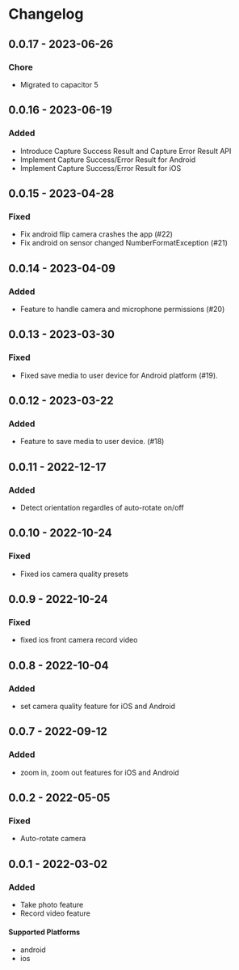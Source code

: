 # Changelog

## 0.0.17 - 2023-06-26

### Chore

- Migrated to capacitor 5

## 0.0.16 - 2023-06-19

### Added

- Introduce Capture Success Result and Capture Error Result API
- Implement Capture Success/Error Result for Android
- Implement Capture Success/Error Result for iOS

## 0.0.15 - 2023-04-28

### Fixed

- Fix android flip camera crashes the app (#22)
- Fix android on sensor changed NumberFormatException (#21)

## 0.0.14 - 2023-04-09

### Added

- Feature to handle camera and microphone permissions (#20)

## 0.0.13 - 2023-03-30

### Fixed

- Fixed save media to user device for Android platform (#19).

## 0.0.12 - 2023-03-22

### Added

- Feature to save media to user device. (#18)

## 0.0.11 - 2022-12-17

### Added

- Detect orientation regardles of auto-rotate on/off

## 0.0.10 - 2022-10-24

### Fixed

- Fixed ios camera quality presets

## 0.0.9 - 2022-10-24

### Fixed

- fixed ios front camera record video

## 0.0.8 - 2022-10-04

### Added

- set camera quality feature for iOS and Android

## 0.0.7 - 2022-09-12

### Added

- zoom in, zoom out features for iOS and Android

## 0.0.2 - 2022-05-05

### Fixed

- Auto-rotate camera

## 0.0.1 - 2022-03-02

### Added

- Take photo feature
- Record video feature

#### Supported Platforms

- android
- ios
